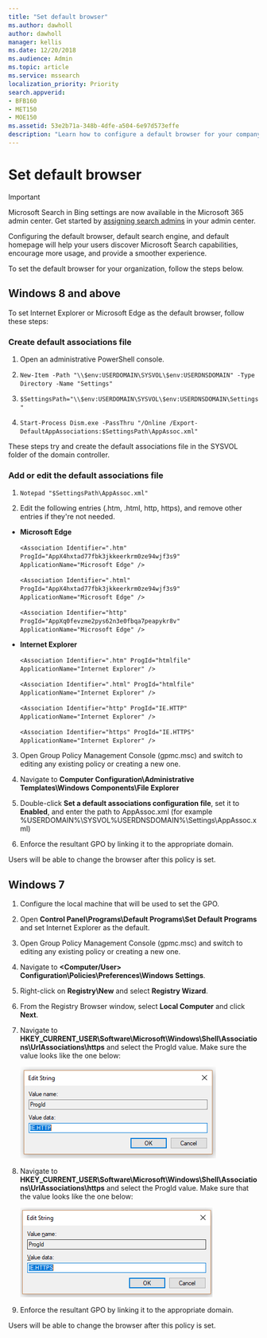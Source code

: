 ```yaml
---
title: "Set default browser"
ms.author: dawholl
author: dawholl
manager: kellis
ms.date: 12/20/2018
ms.audience: Admin
ms.topic: article
ms.service: mssearch
localization_priority: Priority
search.appverid:
- BFB160
- MET150
- MOE150
ms.assetid: 53e2b71a-348b-4dfe-a504-6e97d573effe
description: "Learn how to configure a default browser for your company with Microsoft Search."
---
```


# Set default browser

> [!IMPORTANT]
> Microsoft Search in Bing settings are now available in the Microsoft 365 admin center. Get started by [assigning search admins](https://docs.microsoft.com/en-us/microsoftsearch/setup-microsoft-search#step-2-assign-search-admin-and-search-editor) in your admin center.

Configuring the default browser, default search engine, and default homepage will help your users discover Microsoft Search capabilities, encourage more usage, and provide a smoother experience.
  
To set the default browser for your organization, follow the steps below.
  
## Windows 8 and above

To set Internet Explorer or Microsoft Edge as the default browser, follow these steps:
  
### Create default associations file

1. Open an administrative PowerShell console.
    
2.  `New-Item -Path "\\$env:USERDOMAIN\SYSVOL\$env:USERDNSDOMAIN" -Type Directory -Name "Settings"`
    
3.  `$SettingsPath="\\$env:USERDOMAIN\SYSVOL\$env:USERDNSDOMAIN\Settings"`
    
4.  `Start-Process Dism.exe -PassThru "/Online /Export-DefaultAppAssociations:$SettingsPath\AppAssoc.xml"`
    
These steps try and create the default associations file in the SYSVOL folder of the domain controller.
  
### Add or edit the default associations file

1. `Notepad "$SettingsPath\AppAssoc.xml"`
    
2. Edit the following entries (.htm, .html, http, https), and remove other entries if they're not needed.
    
  - **Microsoft Edge**
    
     `<Association Identifier=".htm" ProgId="AppX4hxtad77fbk3jkkeerkrm0ze94wjf3s9" ApplicationName="Microsoft Edge" />`
  
     `<Association Identifier=".html" ProgId="AppX4hxtad77fbk3jkkeerkrm0ze94wjf3s9" ApplicationName="Microsoft Edge" />`
  
     `<Association Identifier="http" ProgId="AppXq0fevzme2pys62n3e0fbqa7peapykr8v" ApplicationName="Microsoft Edge" />`
    
  - **Internet Explorer**
    
     `<Association Identifier=".htm" ProgId="htmlfile" ApplicationName="Internet Explorer" />`
  
     `<Association Identifier=".html" ProgId="htmlfile" ApplicationName="Internet Explorer" />`
  
     `<Association Identifier="http" ProgId="IE.HTTP" ApplicationName="Internet Explorer" />`
  
     `<Association Identifier="https" ProgId="IE.HTTPS" ApplicationName="Internet Explorer" />`
    
3. Open Group Policy Management Console (gpmc.msc) and switch to editing any existing policy or creating a new one.
    
1. Navigate to **Computer Configuration\Administrative Templates\Windows Components\File Explorer**
    
2. Double-click **Set a default associations configuration file**, set it to **Enabled**, and enter the path to AppAssoc.xml (for example %USERDOMAIN%\SYSVOL\%USERDNSDOMAIN%\Settings\AppAssoc.xml)
    
4. Enforce the resultant GPO by linking it to the appropriate domain.
    
Users will be able to change the browser after this policy is set.
  
## Windows 7

1. Configure the local machine that will be used to set the GPO.
    
1. Open **Control Panel\Programs\Default Programs\Set Default Programs** and set Internet Explorer as the default. 
    
2. Open Group Policy Management Console (gpmc.msc) and switch to editing any existing policy or creating a new one.
    
1. Navigate to **\<Computer/User\> Configuration\Policies\Preferences\Windows Settings**.
    
2. Right-click on **Registry\New** and select **Registry Wizard**.
    
3. From the Registry Browser window, select **Local Computer** and click **Next**.
    
4. Navigate to **HKEY_CURRENT_USER\Software\Microsoft\Windows\Shell\Associations\UrlAssociations\https** and select the ProgId value. Make sure the value looks like the one below: 
    
    ![Select ProgID value in Edit String](media/f6173dcc-b898-4967-8c40-4b0fe411a92b.png)
  
5. Navigate to **HKEY_CURRENT_USER\Software\Microsoft\Windows\Shell\Associations\UrlAssociations\https** and select the ProgId value. Make sure that the value looks like the one below: 
    
    ![Select ProgId for HTTPS in Edit String](media/3519e13b-4fe7-4d15-946c-82fd50fc49bb.png)
  
3. Enforce the resultant GPO by linking it to the appropriate domain.
    
Users will be able to change the browser after this policy is set.
